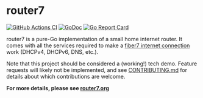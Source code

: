 # router7

[![GitHub Actions CI](https://github.com/rtr7/router7/actions/workflows/go.yml/badge.svg)](https://github.com/rtr7/router7/actions/workflows/go.yml)
[![GoDoc](https://godoc.org/github.com/rtr7/router7/cmd?status.svg)](https://godoc.org/github.com/rtr7/router7/cmd)
[![Go Report Card](https://goreportcard.com/badge/github.com/rtr7/router7)](https://goreportcard.com/report/github.com/rtr7/router7)

router7 is a pure-Go implementation of a small home internet router. It comes with all the services required to make a [fiber7 internet connection](https://www.init7.net/en/internet/fiber7/) work (DHCPv4, DHCPv6, DNS, etc.).

Note that this project should be considered a (working!) tech demo. Feature requests will likely not be implemented, and see [CONTRIBUTING.md](CONTRIBUTING.md) for details about which contributions are welcome.

**For more details, please see [router7.org](https://router7.org/)**
